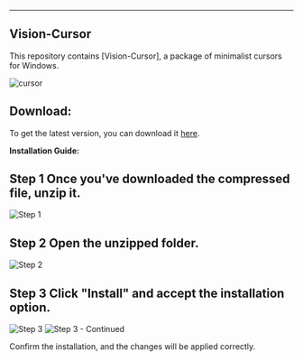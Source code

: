 ---

## Vision-Cursor

This repository contains [Vision-Cursor], a package of minimalist cursors for Windows.

![cursor](https://github.com/N3bulaX/Vision-Cursor/assets/117851699/323fe005-f712-4f89-b69e-ba6a289a08a8)


## Download:
To get the latest version, you can download it [here](https://mega.nz/file/owsDXRxL#UZLMD9Ej6lY5B4sMUDNbM5p6Tu_D4PLJgK1ufJFb8vo).

**Installation Guide:**

 ##  Step 1 Once you've downloaded the compressed file, unzip it.

   ![Step 1](https://github.com/N3bulaX/Vision-Cursor/assets/117851699/8dbf340e-8db0-4d65-8206-157605e80e31)

 ##  Step 2 Open the unzipped folder.
       
   ![Step 2](https://github.com/N3bulaX/Vision-Cursor/assets/117851699/702eef7f-f453-4769-a248-0c1ddbace374)
       
    

   ## Step 3 Click "Install" and accept the installation option.

   ![Step 3](https://github.com/N3bulaX/Vision-Cursor/assets/117851699/1e131870-7d57-4c1e-bb2b-170ee57e0c54)
   ![Step 3 - Continued](https://github.com/N3bulaX/Vision-Cursor/assets/117851699/501bb2c9-466e-4e4b-ae0e-9618e55f0403)

Confirm the installation, and the changes will be applied correctly.




